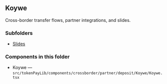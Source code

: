 ## Koywe

Cross-border transfer flows, partner integrations, and slides.

### Subfolders
- [Slides](./Slides/README.md)

### Components in this folder
- Koywe — `src/tokenPayLib/components/crossborder/partner/deposit/Koywe/Koywe.tsx`

